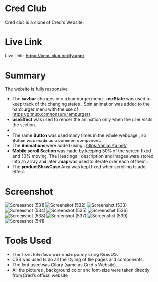 # Cred Club 
Cred club is a clone of Cred's Website. 
 
# Live Link 
Live-link : https://cred-club.netlify.app/

# Summary 
The website is fully responsive.
- The <b>navbar</b> changes into a hamburger menu . <b>useState</b> was used to keep track of the changing states . Spin animation was added to the hamburger menu with the use of : https://github.com/jonsuh/hamburgers.
- <b>useEffect</b> was used to render the animation only when the user visits the section.
- 
- The same  <b>Button </b> was used many times in the whole webpage , so Button was made as a common component.
- The  <b>Animations </b> were added using  : https://animista.net/
- <b>Mobile scroll Section </b> was made by keeping 50% of the screen fixed and 50%  moving.
The Headings , description and images were stored into an array and later  <b>.map </b> was used to iterate over each of them .
- The  <b>productShowCase </b> Area was kept fixed when scrolling to add effect.

# Screenshot
![Screenshot (531)](https://user-images.githubusercontent.com/104431269/177565771-3d6ecf30-bc21-4fbb-bb12-f699ac5f037b.png)
![Screenshot (532)](https://user-images.githubusercontent.com/104431269/177565799-7375e93f-8708-4643-ae78-75f57419f3a7.png)
![Screenshot (533)](https://user-images.githubusercontent.com/104431269/177575010-1df3b075-7ba7-40dd-abc5-87e55ab52b91.png)
![Screenshot (534)](https://user-images.githubusercontent.com/104431269/177575027-3c1b0f37-7e80-4f88-bc0a-72fbd114c13a.png)
![Screenshot (535)](https://user-images.githubusercontent.com/104431269/177575047-d436d457-4e48-41e2-bbb0-bf31bd26feeb.png)
![Screenshot (536)](https://user-images.githubusercontent.com/104431269/177575070-67fceb92-0990-4b60-9a44-be2249c6fb8f.png)
![Screenshot (538)](https://user-images.githubusercontent.com/104431269/177575077-97e17c67-c563-4063-b6b6-9de39a5cf87b.png)
![Screenshot (537)](https://user-images.githubusercontent.com/104431269/177575085-c10310c5-187e-4230-8d28-c03c4ef01891.png)
![Screenshot (539)](https://user-images.githubusercontent.com/104431269/177575165-d258a196-0885-4c6e-b227-ef83b55735b4.png)
![Screenshot (541)](https://user-images.githubusercontent.com/104431269/177575185-d9dc2fbd-dfe4-4cfd-8e0a-64db87448027.png)
 
 # Tools Used
 - The Front Interface was made purely using ReactJS.
 - CSS was used to do all the styling of the pages and components. 
 - The font used was Gilory (same as Cred's Website).
 - All the pictures , background color and font-size were taken directly from Cred’s official website.

